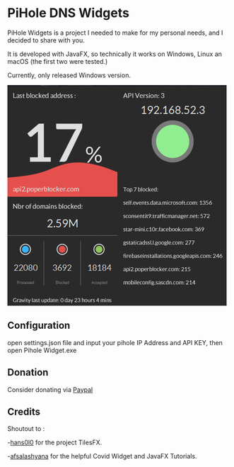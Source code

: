 # PiHole DNS Widgets
PiHole Widgets is a project I needed to make for my personal needs, and I decided to share with you.

It is developed with JavaFX, so technically it works on Windows, Linux an macOS (the first two were tested.)

Currently, only released Windows version.

![img.png](img.png)


## Configuration

open settings.json file and input your pihole IP Address and API KEY, then open Pihole Widget.exe

## Donation 
Consider donating via [Paypal](https://paypal.me/foxinflames)


## Credits
<div>
Shoutout to :

-<a href="https://github.com/HanSolo/tilesfx" title="hans0l0">hans0l0</a> for the project TilesFX.
 
-<a href="https://github.com/afsalashyana" title="afsalashyana">afsalashyana</a> for the helpful Covid Widget and JavaFX Tutorials.

</div>